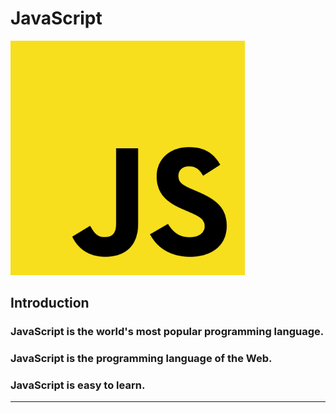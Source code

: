 # JavaScript
<img src = "https://github.com/jon890613/js/blob/main/js_image/1200px-Unofficial_JavaScript_logo_2.svg.png" width=375>

## Introduction


###   JavaScript is the world's most popular programming language.

###   JavaScript is the programming language of the Web.

###   JavaScript is easy to learn.


-----------------------------------------------------------------------------------------------------------------------------
